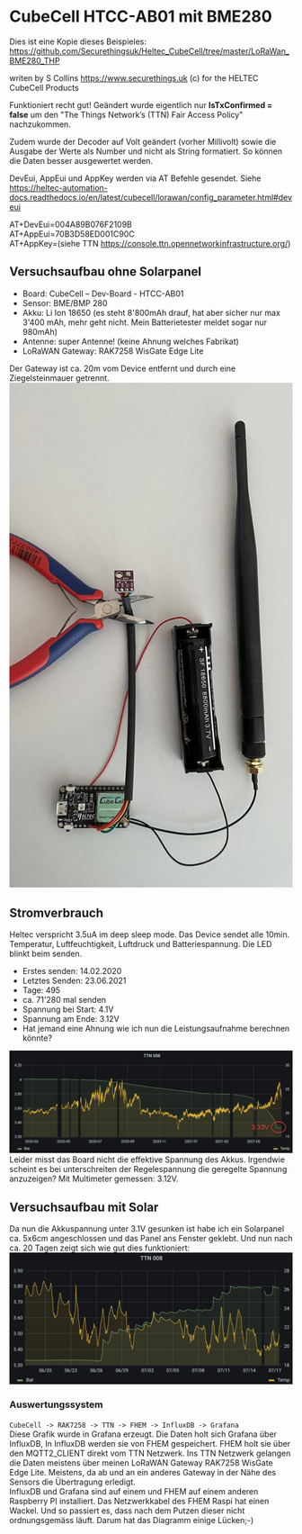 # CubeCell HTCC-AB01 mit BME280

Dies ist eine Kopie dieses Beispieles: https://github.com/Securethingsuk/Heltec_CubeCell/tree/master/LoRaWan_BME280_THP

writen by S Collins  https://www.securethings.uk (c) for the HELTEC CubeCell Products

Funktioniert recht gut! Geändert wurde eigentlich nur **IsTxConfirmed = false** um den "The Things Network’s (TTN) Fair Access Policy" nachzukommen. 

Zudem wurde der Decoder auf Volt geändert (vorher Millivolt) sowie die Ausgabe der Werte als Number und nicht als String formatiert. So können die Daten besser ausgewertet werden.

DevEui, AppEui und AppKey werden via AT Befehle gesendet. Siehe https://heltec-automation-docs.readthedocs.io/en/latest/cubecell/lorawan/config_parameter.html#deveui

AT+DevEui=004A89B076F2109B  
AT+AppEui=70B3D58ED001C90C  
AT+AppKey=(siehe TTN https://console.ttn.opennetworkinfrastructure.org/)
## Versuchsaufbau ohne Solarpanel
- Board: CubeCell – Dev-Board - HTCC-AB01  
- Sensor: BME/BMP 280  
- Akku: Li Ion 18650 (es steht 8'800mAh drauf, hat aber sicher nur max 3'400 mAh, mehr geht nicht. Mein Batterietester meldet sogar nur 980mAh)  
- Antenne: super Antenne! (keine Ahnung welches Fabrikat)  
- LoRaWAN Gateway: RAK7258 WisGate Edge Lite  

Der Gateway ist ca. 20m vom Device entfernt und durch eine Ziegelsteinmauer getrennt.  
![Versuchsaufbau V1: ohne Solarpanel](https://github.com/dmoibm/LoRaWan_BME280_THP/blob/master/img/AufbauV1.jpeg?raw=true)
## Stromverbrauch
Heltec verspricht 3.5uA im deep sleep mode. Das Device sendet alle 10min. Temperatur, Luftfeuchtigkeit, Luftdruck und Batteriespannung. Die LED blinkt beim senden.  
- Erstes senden: 14.02.2020  
- Letztes Senden: 23.06.2021  
- Tage: 495
- ca. 71'280 mal senden
- Spannung bei Start: 4.1V
- Spannung am Ende: 3.12V  
- Hat jemand eine Ahnung wie ich nun die Leistungsaufnahme berechnen könnte?

![Spannungsverlauf über 16 Monate](https://github.com/dmoibm/LoRaWan_BME280_THP/blob/master/img/Spannungsverlauf.png?raw=true)    
Leider misst das Board nicht die effektive Spannung des Akkus. Irgendwie scheint es bei unterschreiten der Regelespannung die geregelte Spannung anzuzeigen? Mit Multimeter gemessen: 3.12V.
## Versuchsaufbau mit Solar
Da nun die Akkuspannung unter 3.1V gesunken ist habe ich ein Solarpanel ca. 5x6cm angeschlossen und das Panel ans Fenster geklebt. Und nun nach ca. 20 Tagen zeigt sich wie gut dies funktioniert:    
![Spannungsverlauf über 16 Monate](https://github.com/dmoibm/LoRaWan_BME280_THP/blob/master/img/NachSolarpanel.png?raw=true)    

### Auswertungssystem
````CubeCell -> RAK7258 -> TTN -> FHEM -> InfluxDB -> Grafana````    
Diese Grafik wurde in Grafana erzeugt. Die Daten holt sich Grafana über InfluxDB, In InfluxDB werden sie von FHEM gespeichert. FHEM holt sie über den MQTT2_CLIENT direkt vom TTN Netzwerk. Ins TTN Netzwerk gelangen die Daten meistens über meinen LoRaWAN Gateway RAK7258 WisGate Edge Lite. Meistens, da ab und an ein anderes Gateway in der Nähe des Sensors die Übertragung erledigt.    
InfluxDB und Grafana sind auf einem und FHEM auf einem anderen Raspberry PI installiert. Das Netzwerkkabel des FHEM Raspi hat einen Wackel. Und so passiert es, dass nach dem Putzen dieser nicht ordnungsgemäss läuft. Darum hat das Diagramm einige Lücken;-)
